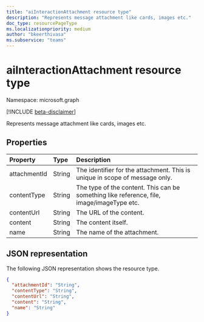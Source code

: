 ```yaml
---
title: "aiInteractionAttachment resource type"
description: "Represents message attachment like cards, images etc."
doc_type: resourcePageType
ms.localizationpriority: medium
author: "bkeerthivasa"
ms.subservice: "teams"
---
```


# aiInteractionAttachment resource type

Namespace: microsoft.graph

[!INCLUDE [beta-disclaimer](../../includes/beta-disclaimer.md)]

Represents message attachment like cards, images etc.

## Properties

| Property   | Type | Description |
|:---------------|:--------|:----------|
| attachmentId | String | The identifier for the attachment. This is unique in scope of message only. |
| contentType | String | The type of the content. This can be something like reference, file, image/imageType etc. |
| contentUrl | String | The URL of the content. |
| content | String | The content itself. |
| name | String | The name of the attachment. |

## JSON representation

The following JSON representation shows the resource type.

<!--{
  "blockType": "resource",
  "optionalProperties": [],
  "keyProperty": "id",
  "baseType": "microsoft.graph.entity",
  "@odata.type": "microsoft.graph.aiInteractionAttachment"
}-->

```json
{
  "attachmentId": "String",
  "contentType": "String",
  "contentUrl": "String",
  "content": "String",
  "name": "String"
}
```

